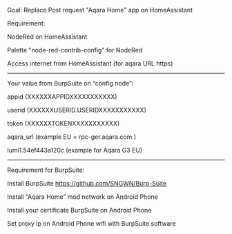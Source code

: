 Goal: Replace Post request "Aqara Home" app on HomeAssistant


Requirement:

NodeRed on HomeAssistant

Palette "node-red-contrib-config" for NodeRed

Access internet from HomeAssistant (for aqara URL https)

---

Your value from BurpSuite on “config node”:

appid	(XXXXXXAPPIDXXXXXXXXXXX)

userid	(XXXXXXUSERID.USERIDXXXXXXXXXXX)

token	(XXXXXXTOKENXXXXXXXXXXX)

aqara_url	(example EU = rpc-ger.aqara.com )

lumi1.54ef443a120c (example for Aqara G3 EU)

---

Requirement for BurpSuite:

Install BurpSuite https://github.com/SNGWN/Burp-Suite

Install “Aqara Home” mod network on Android Phone

Install your certificate BurpSuite on Android Phone

Set proxy ip on Android Phone wifi with BurpSuite software
